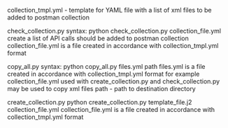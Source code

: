 collection_tmpl.yml - template for YAML file with a list of xml files to be added to postman collection

check_collection.py
syntax:  python check_collection.py collection_file.yml
create a list of API calls should be added to postman collection
collection_file.yml is a file created in accordance with collection_tmpl.yml format

copy_all.py
syntax: python copy_all.py files.yml path
files.yml  is a file created in accordance with collection_tmpl.yml format
for example collection_file.yml used with create_collection.py and check_collection.py may be used to copy xml files
path - path to destination directory


create_collection.py
python create_collection.py template_file.j2 collection_file.yml
collection_file.yml is a file created in accordance with collection_tmpl.yml format

